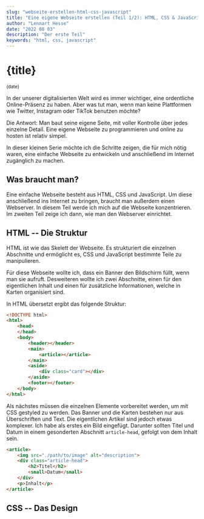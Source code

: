 ```yaml
---
slug: "webseite-erstellen-html-css-javascript"
title: "Eine eigene Webseite erstellen (Teil 1/2): HTML, CSS & JavaScript"
author: "Lennart Hesse"
date: "2022 08 03"
description: "Der erste Teil"
keywords: "html, css, javascript"
---
```


# {title}

<p><small>{date}</small></p>

In der unserer digitalisierten Welt wird es immer wichtiger, eine ordentliche Online-Präsenz zu haben. Aber was tut man, wenn man keine Plattformen wie Twitter, Instagram oder TikTok benutzen möchte?

Die Antwort: Man baut seine eigene Seite, mit voller Kontrolle über jedes einzelne Detail. Eine eigene Webseite zu programmieren und online zu hosten ist relativ simpel.

In dieser kleinen Serie möchte ich die Schritte zeigen, die für mich nötig waren, eine einfache Webseite zu entwickeln und anschließend im Internet zugänglich zu machen.

## Was braucht man?

Eine einfache Webseite besteht aus HTML, CSS und JavaScript. Um diese anschließend ins Internet zu bringen, braucht man außerdem einen Webserver. In diesem Teil werde ich mich auf die Webseite konzentrieren. Im zweiten Teil zeige ich dann, wie man den Webserver einrichtet.

## HTML -- Die Struktur

HTML ist wie das Skelett der Webseite. Es strukturiert die einzelnen Abschnitte und ermöglicht es, CSS und JavaScript bestimmte Teile zu manipulieren.

Für diese Webseite wollte ich, dass ein Banner den Bildschirm füllt, wenn man sie aufruft. Desweiteren wollte ich zwei Abschnitte, einen für den eigentlichen Inhalt und einen für zusätzliche Informationen, welche in Karten organisiert sind.

In HTML übersetzt ergibt das folgende Struktur:

```html
<!DOCTYPE html>
<html>
    <head>
    </head>
    <body>
        <header></header>
        <main>
            <article></article>
        </main>
        <aside>
            <div class="card"></div>
        </aside>
        <footer></footer>
    </body>
</html>
```

Als nächstes müssen die einzelnen Elemente vorbereitet werden, um mit CSS gestyled zu werden. Das Banner und die Karten bestehen nur aus Überschriften und Text. Die eigentlichen Artikel sind jedoch etwas komplexer. Ich habe als erstes ein Bild eingefügt. Darunter sollten Titel und Datum in einem gesonderten Abschnitt `article-head`, gefolgt von dem Inhalt sein.

```html
<article>
    <img src="./path/to/image" alt="description">
    <div class="article-head">
        <h2>Titel</h2>
        <small>Datum</small>
    </div>
    <p>Inhalt</p>
</article>
```

## CSS -- Das Design